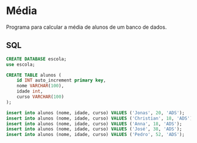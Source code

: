 # Média

Programa para calcular a média de alunos de um banco de dados.

## SQL

```sql
CREATE DATABASE escola;
use escola;

CREATE TABLE alunos (
	id INT auto_increment primary key,
    nome VARCHAR(100),
    idade int,
    curso VARCHAR(100)
);

insert into alunos (nome, idade, curso) VALUES ('Jonas', 20, 'ADS');
insert into alunos (nome, idade, curso) VALUES ('Christian', 18, 'ADS');
insert into alunos (nome, idade, curso) VALUES ('Anna', 18, 'ADS');
insert into alunos (nome, idade, curso) VALUES ('José', 38, 'ADS');
insert into alunos (nome, idade, curso) VALUES ('Pedro', 52, 'ADS');
```

